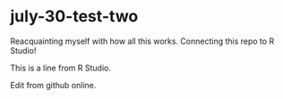 # july-30-test-two
Reacquainting myself with how all this works.  Connecting this repo to R Studio!

This is a line from R Studio. 

Edit from github online.  

